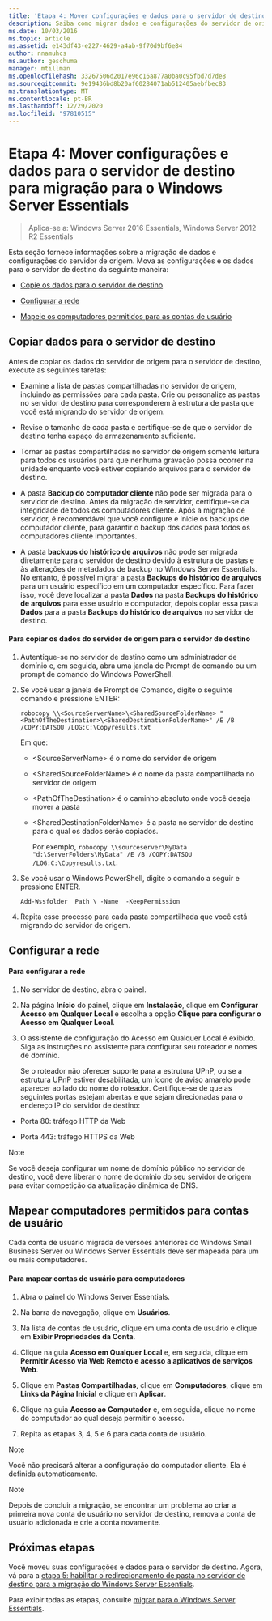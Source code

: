 ```yaml
---
title: 'Etapa 4: Mover configurações e dados para o servidor de destino para migração para o Windows Server Essentials'
description: Saiba como migrar dados e configurações do servidor de origem para o servidor de destino.
ms.date: 10/03/2016
ms.topic: article
ms.assetid: e143df43-e227-4629-a4ab-9f70d9bf6e84
author: nnamuhcs
ms.author: geschuma
manager: mtillman
ms.openlocfilehash: 33267506d2017e96c16a877a0ba0c95fbd7d7de8
ms.sourcegitcommit: 9e19436bd8b20af60284071ab512405aebfbec83
ms.translationtype: MT
ms.contentlocale: pt-BR
ms.lasthandoff: 12/29/2020
ms.locfileid: "97810515"
---
```

# <a name="step-4-move-settings-and-data-to-the-destination-server-for-windows-server-essentials-migration"></a>Etapa 4: Mover configurações e dados para o servidor de destino para migração para o Windows Server Essentials

>Aplica-se a: Windows Server 2016 Essentials, Windows Server 2012 R2 Essentials

Esta seção fornece informações sobre a migração de dados e configurações do servidor de origem. Mova as configurações e os dados para o servidor de destino da seguinte maneira:

-   [Copie os dados para o servidor de destino](Step-4--Move-settings-and-data-to-the-Destination-Server-for-Windows-Server-Essentials-migration.md#BKMK_CopyData)

-   [Configurar a rede](Step-4--Move-settings-and-data-to-the-Destination-Server-for-Windows-Server-Essentials-migration.md#BKMK_Network)

-   [Mapeie os computadores permitidos para as contas de usuário](Step-4--Move-settings-and-data-to-the-Destination-Server-for-Windows-Server-Essentials-migration.md#BKMK_MapPermittedComputers)

##  <a name="copy-data-to-the-destination-server"></a><a name="BKMK_CopyData"></a> Copiar dados para o servidor de destino
 Antes de copiar os dados do servidor de origem para o servidor de destino, execute as seguintes tarefas:

-   Examine a lista de pastas compartilhadas no servidor de origem, incluindo as permissões para cada pasta. Crie ou personalize as pastas no servidor de destino para corresponderem à estrutura de pasta que você está migrando do servidor de origem.

-   Revise o tamanho de cada pasta e certifique-se de que o servidor de destino tenha espaço de armazenamento suficiente.

-   Tornar as pastas compartilhadas no servidor de origem somente leitura para todos os usuários para que nenhuma gravação possa ocorrer na unidade enquanto você estiver copiando arquivos para o servidor de destino.

-   A pasta **Backup do computador cliente** não pode ser migrada para o servidor de destino. Antes da migração de servidor, certifique-se da integridade de todos os computadores cliente. Após a migração de servidor, é recomendável que você configure e inicie os backups de computador cliente, para garantir o backup dos dados para todos os computadores cliente importantes.

-   A pasta **backups do histórico de arquivos** não pode ser migrada diretamente para o servidor de destino devido à estrutura de pastas e às alterações de metadados de backup no Windows Server Essentials. No entanto, é possível migrar a pasta **Backups do histórico de arquivos** para um usuário específico em um computador específico. Para fazer isso, você deve localizar a pasta **Dados** na pasta **Backups do histórico de arquivos** para esse usuário e computador, depois copiar essa pasta **Dados** para a pasta **Backups do histórico de arquivos** no servidor de destino.

#### <a name="to-copy-data-from-the-source-server-to-the-destination-server"></a>Para copiar os dados do servidor de origem para o servidor de destino

1. Autentique-se no servidor de destino como um administrador de domínio e, em seguida, abra uma janela de Prompt de comando ou um prompt de comando do Windows PowerShell.

2. Se você usar a janela de Prompt de Comando, digite o seguinte comando e pressione ENTER:

   `robocopy \\<SourceServerName>\<SharedSourceFolderName> "<PathOfTheDestination>\<SharedDestinationFolderName>" /E /B /COPY:DATSOU /LOG:C:\Copyresults.txt`

    Em que:

   - \<SourceServerName\> é o nome do servidor de origem

   - \<SharedSourceFolderName\> é o nome da pasta compartilhada no servidor de origem

   - \<PathOfTheDestination\> é o caminho absoluto onde você deseja mover a pasta

   - \<SharedDestinationFolderName\> é a pasta no servidor de destino para o qual os dados serão copiados.

     Por exemplo, `robocopy \\sourceserver\MyData "d:\ServerFolders\MyData" /E /B /COPY:DATSOU /LOG:C:\Copyresults.txt`.

3. Se você usar o Windows PowerShell, digite o comando a seguir e pressione ENTER.

    `Add-Wssfolder  Path \ -Name  -KeepPermission`

4. Repita esse processo para cada pasta compartilhada que você está migrando do servidor de origem.

##  <a name="configure-the-network"></a><a name="BKMK_Network"></a> Configurar a rede

#### <a name="to-configure-the-network"></a>Para configurar a rede

1. No servidor de destino, abra o painel.

2. Na página **Início** do painel, clique em **Instalação**, clique em **Configurar Acesso em Qualquer Local** e escolha a opção **Clique para configurar o Acesso em Qualquer Local**.

3. O assistente de configuração do Acesso em Qualquer Local é exibido. Siga as instruções no assistente para configurar seu roteador e nomes de domínio.

   Se o roteador não oferecer suporte para a estrutura UPnP, ou se a estrutura UPnP estiver desabilitada, um ícone de aviso amarelo pode aparecer ao lado do nome do roteador. Certifique-se de que as seguintes portas estejam abertas e que sejam direcionadas para o endereço IP do servidor de destino:

-   Porta 80: tráfego HTTP da Web

-   Porta 443: tráfego HTTPS da Web

> [!NOTE]
>  Se você deseja configurar um nome de domínio público no servidor de destino, você deve liberar o nome de domínio do seu servidor de origem para evitar competição da atualização dinâmica de DNS.

##  <a name="map-permitted-computers-to-user-accounts"></a><a name="BKMK_MapPermittedComputers"></a> Mapear computadores permitidos para contas de usuário
 Cada conta de usuário migrada de versões anteriores do Windows Small Business Server ou Windows Server Essentials deve ser mapeada para um ou mais computadores.

#### <a name="to-map-user-accounts-to-computers"></a>Para mapear contas de usuário para computadores

1.  Abra o painel do Windows Server Essentials.

2.  Na barra de navegação, clique em **Usuários**.

3.  Na lista de contas de usuário, clique em uma conta de usuário e clique em **Exibir Propriedades da Conta**.

4.  Clique na guia **Acesso em Qualquer Local** e, em seguida, clique em **Permitir Acesso via Web Remoto e acesso a aplicativos de serviços Web**.

5.  Clique em **Pastas Compartilhadas**, clique em **Computadores**, clique em **Links da Página Inicial** e clique em **Aplicar**.

6.  Clique na guia **Acesso ao Computador** e, em seguida, clique no nome do computador ao qual deseja permitir o acesso.

7.  Repita as etapas 3, 4, 5 e 6 para cada conta de usuário.

> [!NOTE]
>  Você não precisará alterar a configuração do computador cliente. Ela é definida automaticamente.

> [!NOTE]
>  Depois de concluir a migração, se encontrar um problema ao criar a primeira nova conta de usuário no servidor de destino, remova a conta de usuário adicionada e crie a conta novamente.

## <a name="next-steps"></a>Próximas etapas
 Você moveu suas configurações e dados para o servidor de destino. Agora, vá para a [etapa 5: habilitar o redirecionamento de pasta no servidor de destino para a migração do Windows Server Essentials](Step-5--Enable-folder-redirection-on-the-Destination-Server-for-Windows-Server-Essentials-migration.md).


Para exibir todas as etapas, consulte [migrar para o Windows Server Essentials](Migrate-from-Previous-Versions-to-Windows-Server-Essentials-or-Windows-Server-Essentials-Experience.md).

